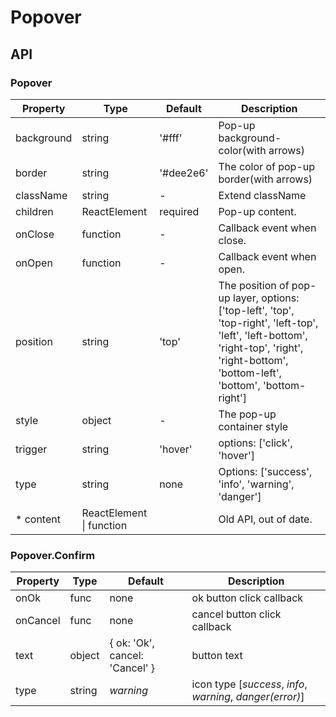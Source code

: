 # Popover

<example />

## API

### Popover 

| Property | Type | Default | Description |
| --- | --- | --- | --- |
| background | string | '#fff' | Pop-up background-color(with arrows) |
| border | string | '#dee2e6' | The color of pop-up border(with arrows) |
| className | string | - | Extend className |
| children | ReactElement | required | Pop-up content. |
| onClose | function | - | Callback event when close. |
| onOpen | function | - | Callback event when open. |
| position | string | 'top' | The position of pop-up layer, options:  \['top-left', 'top', 'top-right', 'left-top', 'left', 'left-bottom', 'right-top', 'right', 'right-bottom', 'bottom-left', 'bottom', 'bottom-right'] |
| style | object | - | The pop-up container style |
| trigger | string | 'hover' | options: \['click', 'hover'] |
| type | string | none | Options: \['success', 'info', 'warning', 'danger'] |
| * content | ReactElement \| function | | Old API, out of date. | 

### Popover.Confirm

| Property | Type | Default | Description |
| --- | --- | --- | --- |
| onOk | func | none | ok button click callback |
| onCancel | func | none | cancel button click callback |
| text | object | { ok: 'Ok', cancel: 'Cancel' } | button text |
| type | string | *warning* |  icon type \[*success*, *info*, *warning*, *danger(error)*] |
